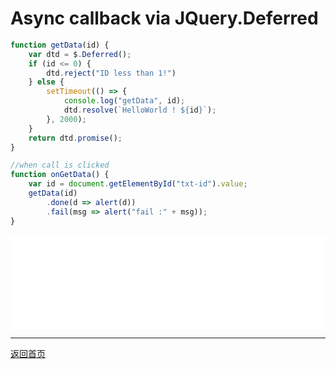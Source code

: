 # Async callback via JQuery.Deferred

<style type="text/css">
iframe{
    width:100%;
    border-width:0px;
}
</style>

```javascript
function getData(id) {
    var dtd = $.Deferred();
    if (id <= 0) {
        dtd.reject("ID less than 1!")
    } else {
        setTimeout(() => {
            console.log("getData", id);
            dtd.resolve(`HelloWorld ! ${id}`);
        }, 2000);
    }
    return dtd.promise();
}

//when call is clicked
function onGetData() {
    var id = document.getElementById("txt-id").value;
    getData(id)
        .done(d => alert(d))
        .fail(msg => alert("fail :" + msg));
}
```
<iframe src="JQueryPromiseDoneFail.html">
</iframe>

---

[返回首页](../index.html)